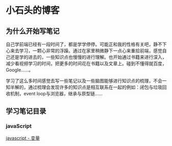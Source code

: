 # 小石头的博客

## 为什么开始写笔记

自己学前端已经有一段时间了，都是学学停停。可能正和我的性格有关吧，静不下心来去学习，一颗心非常的浮躁。通过在家里稍微静下一点心来重拾前端，感觉自己还是学的进去的，一些知识点也慢慢的进行理解。也开始通过书籍来进行深入，减少看视频学习的时间，把更多的时间花在书籍以及文章上。碰到不懂得就百度，Google......。

学习了这么多时间感觉去写一些笔记以及一些脑图能够进行知识点的梳理，不会一知半解的，通过梳理会发现许多的知识点是相互联系在一起的例如：闭包与垃圾回收机制，event loop与浏览器，继承与原型链......
    
## 学习笔记目录

### javaScript
  [javascript - 变量](https://github.com/XUXHH/Blog/blob/master/Note/jacaScript/javascript--%E5%8F%98%E9%87%8F.md)
